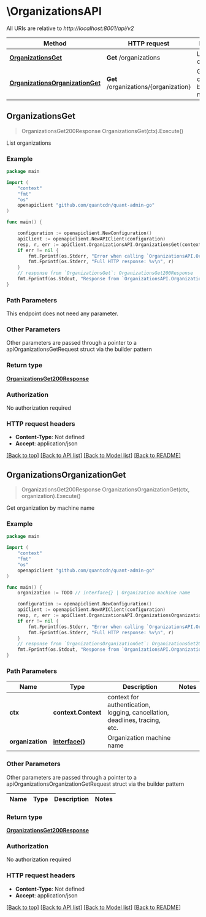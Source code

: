 # \OrganizationsAPI

All URIs are relative to *http://localhost:8001/api/v2*

Method | HTTP request | Description
------------- | ------------- | -------------
[**OrganizationsGet**](OrganizationsAPI.md#OrganizationsGet) | **Get** /organizations | List organizations
[**OrganizationsOrganizationGet**](OrganizationsAPI.md#OrganizationsOrganizationGet) | **Get** /organizations/{organization} | Get organization by machine name



## OrganizationsGet

> OrganizationsGet200Response OrganizationsGet(ctx).Execute()

List organizations

### Example

```go
package main

import (
    "context"
    "fmt"
    "os"
    openapiclient "github.com/quantcdn/quant-admin-go"
)

func main() {

    configuration := openapiclient.NewConfiguration()
    apiClient := openapiclient.NewAPIClient(configuration)
    resp, r, err := apiClient.OrganizationsAPI.OrganizationsGet(context.Background()).Execute()
    if err != nil {
        fmt.Fprintf(os.Stderr, "Error when calling `OrganizationsAPI.OrganizationsGet``: %v\n", err)
        fmt.Fprintf(os.Stderr, "Full HTTP response: %v\n", r)
    }
    // response from `OrganizationsGet`: OrganizationsGet200Response
    fmt.Fprintf(os.Stdout, "Response from `OrganizationsAPI.OrganizationsGet`: %v\n", resp)
}
```

### Path Parameters

This endpoint does not need any parameter.

### Other Parameters

Other parameters are passed through a pointer to a apiOrganizationsGetRequest struct via the builder pattern


### Return type

[**OrganizationsGet200Response**](OrganizationsGet200Response.md)

### Authorization

No authorization required

### HTTP request headers

- **Content-Type**: Not defined
- **Accept**: application/json

[[Back to top]](#) [[Back to API list]](../README.md#documentation-for-api-endpoints)
[[Back to Model list]](../README.md#documentation-for-models)
[[Back to README]](../README.md)


## OrganizationsOrganizationGet

> OrganizationsGet200Response OrganizationsOrganizationGet(ctx, organization).Execute()

Get organization by machine name

### Example

```go
package main

import (
    "context"
    "fmt"
    "os"
    openapiclient "github.com/quantcdn/quant-admin-go"
)

func main() {
    organization := TODO // interface{} | Organization machine name

    configuration := openapiclient.NewConfiguration()
    apiClient := openapiclient.NewAPIClient(configuration)
    resp, r, err := apiClient.OrganizationsAPI.OrganizationsOrganizationGet(context.Background(), organization).Execute()
    if err != nil {
        fmt.Fprintf(os.Stderr, "Error when calling `OrganizationsAPI.OrganizationsOrganizationGet``: %v\n", err)
        fmt.Fprintf(os.Stderr, "Full HTTP response: %v\n", r)
    }
    // response from `OrganizationsOrganizationGet`: OrganizationsGet200Response
    fmt.Fprintf(os.Stdout, "Response from `OrganizationsAPI.OrganizationsOrganizationGet`: %v\n", resp)
}
```

### Path Parameters


Name | Type | Description  | Notes
------------- | ------------- | ------------- | -------------
**ctx** | **context.Context** | context for authentication, logging, cancellation, deadlines, tracing, etc.
**organization** | [**interface{}**](.md) | Organization machine name |

### Other Parameters

Other parameters are passed through a pointer to a apiOrganizationsOrganizationGetRequest struct via the builder pattern


Name | Type | Description  | Notes
------------- | ------------- | ------------- | -------------


### Return type

[**OrganizationsGet200Response**](OrganizationsGet200Response.md)

### Authorization

No authorization required

### HTTP request headers

- **Content-Type**: Not defined
- **Accept**: application/json

[[Back to top]](#) [[Back to API list]](../README.md#documentation-for-api-endpoints)
[[Back to Model list]](../README.md#documentation-for-models)
[[Back to README]](../README.md)

